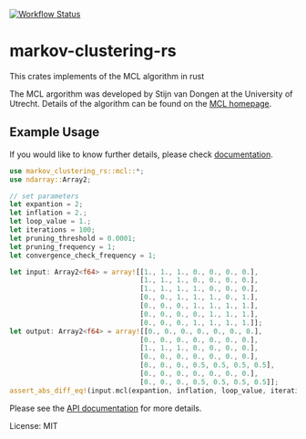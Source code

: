 [![Workflow Status](https://github.com/illumination-k/markov-clustering-rs/workflows/Rust/badge.svg)](https://github.com/illumination-k/markov-clustering-rs/actions?query=workflow%3A%22Rust%22)

# markov-clustering-rs

This crates implements of the MCL algorithm in rust

The MCL argorithm was developed by Stijn van Dongen at the University of Utrecht. Details of the algorithm can be found on the [MCL homepage](https://micans.org/mcl/).

## Example Usage

If you would like to know further details, please check [documentation](https://illumination-k.github.io/markov-clustering-rs/markov_clustering_rs/).

```rust
use markov_clustering_rs::mcl::*;
use ndarray::Array2;

// set parameters
let expantion = 2;
let inflation = 2.;
let loop_value = 1.;
let iterations = 100;
let pruning_threshold = 0.0001;
let pruning_frequency = 1;
let convergence_check_frequency = 1;

let input: Array2<f64> = array![[1., 1., 1., 0., 0., 0., 0.],
                                [1., 1., 1., 0., 0., 0., 0.],
                                [1., 1., 1., 1., 0., 0., 0.],
                                [0., 0., 1., 1., 1., 0., 1.],
                                [0., 0., 0., 1., 1., 1., 1.],
                                [0., 0., 0., 0., 1., 1., 1.],
                                [0., 0., 0., 1., 1., 1., 1.]];
let output: Array2<f64> = array![[0., 0., 0., 0., 0., 0., 0.],
                                [0., 0., 0., 0., 0., 0., 0.],
                                [1., 1., 1., 0., 0., 0., 0.],
                                [0., 0., 0., 0., 0., 0., 0.],
                                [0., 0., 0., 0.5, 0.5, 0.5, 0.5],
                                [0., 0., 0., 0., 0., 0., 0.],
                                [0., 0., 0., 0.5, 0.5, 0.5, 0.5]];
assert_abs_diff_eq!(input.mcl(expantion, inflation, loop_value, iterations, pruning_threshold, pruning_frequency, convergence_check_frequency).unwrap(), output)
```

Please see the [API documentation](https://illumination-k.github.io/markov-clustering-rs/markov_clustering_rs/) for more details.

License: MIT
